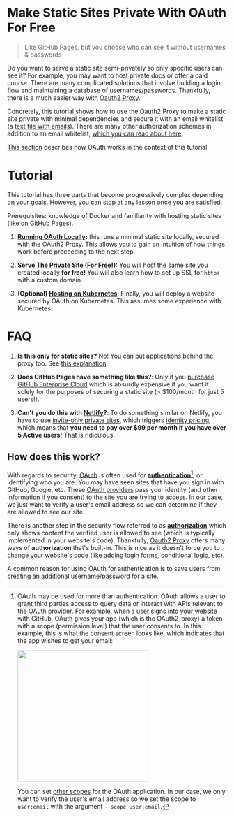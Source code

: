 # Make Static Sites Private With OAuth For Free

> Like GitHub Pages, but you choose who can see it without usernames & passwords

Do you want to serve a static site semi-privately so only specific users can see it?  For example, you may want to host private docs or offer a paid course.  There are many complicated solutions that involve building a login flow and maintaining a database of usernames/passwords.  Thankfully, there is a much easier way with [Oauth2 Proxy](https://oauth2-proxy.github.io/oauth2-proxy/docs/).

Concretely, this tutorial shows how to use the Oauth2 Proxy to make a static site private with minimal dependencies and secure it with an email whitelist (a [text file with emails](./emails/email_list.txt)). There are many other authorization schemes in addition to an email whitelist, [which you can read about here](https://oauth2-proxy.github.io/oauth2-proxy/docs/configuration/overview).

[This section](#how-does-this-work) describes how OAuth works in the context of this tutorial.

# Tutorial

This tutorial has three parts that become progressively complex depending on your goals. However, you can stop at any lesson once you are satisfied.

Prerequisites: knowledge of Docker and familiarity with hosting static sites (like on GitHub Pages).

1. **[Running OAuth Locally](./local/README.md):** this runs a minimal static site locally, secured with the OAuth2 Proxy.  This allows you to gain an intuition of how things work before proceeding to the next step.

2. **[Serve The Private Site (For Free!)](./simple/README.md):** You will host the same site you created locally **for free!**  You will also learn how to set up SSL for `https` with a custom domain.

3. **(Optional) [Hosting on Kubernetes](./gke_k8s/README.md)**: Finally, you will deploy a website secured by OAuth on Kubernetes.  This assumes some experience with Kubernetes.

# FAQ

1. **Is this only for static sites?**  No! You can put applications behind the proxy too. See [this explanation](./local/README.md#is-this-only-for-static-sites).

2. **Does GitHub Pages have something like this?**: Only if you [purchase GitHub Enterprise Cloud](https://docs.github.com/en/enterprise-cloud@latest/pages/getting-started-with-github-pages/changing-the-visibility-of-your-github-pages-site) which is absurdly expensive if you want it solely for the purposes of securing a static site (> $100/month for just 5 users!).

3. **Can't you do this with [Netlify](https://www.netlify.com/)?**: To do something similar on Netlify, you have to use [invite-only private sites](https://docs.netlify.com/visitor-access/identity/registration-login/#set-registration-preferences), which triggers [identity pricing](https://www.netlify.com/pricing/#add-ons-identity), which means that **you need to pay over $99 per month if you have over 5 Active users!** That is ridiculous.

## How does this work?

With regards to security, [OAuth](https://oauth.net/) is often used for **[authentication](https://www.okta.com/identity-101/authentication-vs-authorization/)**[^1], or identifying who you are.  You may have seen sites that have you sign in with GitHub, Google, etc. These [OAuth providers](https://en.wikipedia.org/wiki/List_of_OAuth_providers) pass your identity (and other information if you consent) to the site you are trying to access.  In our case, we just want to verify a user's email address so we can determine if they are allowed to see our site.  

There is another step in the security flow referred to as **[authorization](https://www.okta.com/identity-101/authentication-vs-authorization/#:~:text=Authorization%20in%20system%20security%20is,access%20control%20or%20client%20privilege.)** which only shows content the verified user is allowed to see (which is typically implemented in your website's code).  Thankfully, [Oauth2 Proxy](https://oauth2-proxy.github.io/oauth2-proxy/docs/) offers many ways of **authorization** that's built-in. This is nice as it doesn't force you to change your website's code (like adding login forms, conditional logic, etc).

A common reason for using OAuth for authentication is to save users from creating an additional username/password for a site.

[^1]: OAuth may be used for more than authentication.  OAuth allows a user to grant third parties access to query data or interact with APIs relevant to the OAuth provider.  For example, when a user signs into your website with GitHub, OAuth gives your app (which is the OAuth2-proxy) a token with a scope (permission level) that the user consents to.  In this example, this is what the consent screen looks like, which indicates that the app wishes to get your email: <p><img src="https://user-images.githubusercontent.com/1483922/219905220-ad7cb3c2-d51f-4588-a813-db12da318fbf.png" align="center" height="300" width="300" ></p> You can set [other scopes](https://docs.github.com/en/apps/oauth-apps/building-oauth-apps/scopes-for-oauth-apps) for the OAuth application.  In our case, we only want to verify the user's email address so we set the scope to `user:email` with the argument `--scope user:email`.
